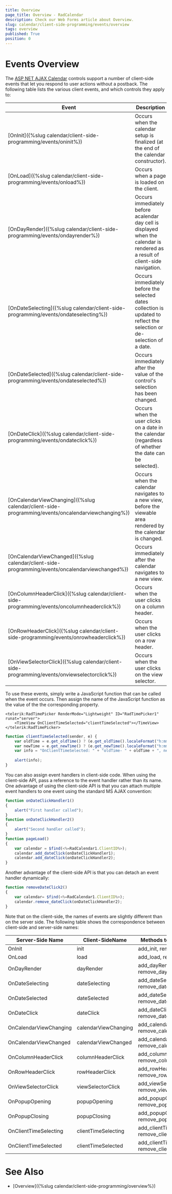 ```yaml
---
title: Overview
page_title: Overview - RadCalendar
description: Check our Web Forms article about Overview.
slug: calendar/client-side-programming/events/overview
tags: overview
published: True
position: 0
---
```


# Events Overview



The [ASP NET AJAX Calendar](https://www.telerik.com/products/aspnet-ajax/calendar.aspx) controls support a number of client-side events that let you respond to user actions without a postback. The following table lists the various client events, and which controls they apply to:


| Event | Description |
| ------ | ------ |
|[OnInit]({%slug calendar/client-side-programming/events/oninit%})|Occurs when the calendar setup is finalized (at the end of the calendar constructor).|
|[OnLoad]({%slug calendar/client-side-programming/events/onload%})|Occurs when a page is loaded on the client.|
|[OnDayRender]({%slug calendar/client-side-programming/events/ondayrender%})|Occurs immediately before acalendar day cell is displayed when the calendar is rendered as a result of client-side navigation.|
|[OnDateSelecting]({%slug calendar/client-side-programming/events/ondateselecting%})|Occurs immediately before the selected dates collection is updated to reflect the selection or de-selection of a date.|
|[OnDateSelected]({%slug calendar/client-side-programming/events/ondateselected%})|Occurs immediately after the value of the control's selection has been changed.|
|[OnDateClick]({%slug calendar/client-side-programming/events/ondateclick%})|Occurs when the user clicks on a date in the calendar (regardless of whether the date can be selected).|
|[OnCalendarViewChanging]({%slug calendar/client-side-programming/events/oncalendarviewchanging%})|Occurs when the calendar navigates to a new view, before the viewable area rendered by the calendar is changed.|
|[OnCalendarViewChanged]({%slug calendar/client-side-programming/events/oncalendarviewchanged%})|Occurs immediately after the calendar navigates to a new view.|
|[OnColumnHeaderClick]({%slug calendar/client-side-programming/events/oncolumnheaderclick%})|Occurs when the user clicks on a column header.|
|[OnRowHeaderClick]({%slug calendar/client-side-programming/events/onrowheaderclick%})|Occurs when the user clicks on a row header.|
|[OnViewSelectorClick]({%slug calendar/client-side-programming/events/onviewselectorclick%})|Occurs when the user clicks on the view selector.|


To use these events, simply write a JavaScript function that can be called when the event occurs. Then assign the name of the JavaScript function as the value of the the corresponding property.

````ASPNET
<telerik:RadTimePicker RenderMode="Lightweight" ID="RadTimePicker1" runat="server">
    <TimeView OnClientTimeSelected="clientTimeSelected"></TimeView>
</telerik:RadTimePicker>
````
````JavaScript
function clientTimeSelected(sender, e) {
	var oldTime = e.get_oldTime() ? (e.get_oldTime().localeFormat("h:mm tt")) : "";
	var newTime = e.get_newTime() ? (e.get_newTime().localeFormat("h:mm tt")) : "";
	var info = "OnClientTimeSelected: " + "oldTime- " + oldTime + ", newTime- " + newTime;
	
	alert(info);
}
````


You can also assign event handlers in client-side code. When using the client-side API, pass a reference to the event handler rather than its name. One advantage of using the client-side API is that you can attach multiple event handlers to one event using the standard MS AJAX convention:

````JavaScript
function onDateClickHandler1()
{
    alert("First handler called");
}
function onDateClickHandler2()
{
    alert("Second handler called");
}
function pageLoad()
{
    var calendar = $find(<%=RadCalendar1.ClientID%>);
    calendar.add_dateClick(onDateClickHandler1);
    calendar.add_dateClick(onDateClickHandler2);
}	
````



Another advantage of the client-side API is that you can detach an event handler dynamically:

````JavaScript
function removeDateClick2()
{
    var calendar= $find(<%=RadCalendar1.ClientID%>);
    calendar.remove_dateClick(onDateClickHandler2);
}		
````



Note that on the client-side, the names of events are slightly different than on the server side. The following table shows the correspondence between client-side and server-side names:




| Server-Side Name | Client-SideName | Methods to add and Remove |
| ------ | ------ | ------ |
|OnInit|init|add_init, remove_init|
|OnLoad|load|add_load, remove_load|
|OnDayRender|dayRender|add_dayRender, remove_dayRender|
|OnDateSelecting|dateSelecting|add_dateSelecting, remove_dateSelecting|
|OnDateSelected|dateSelected|add_dateSelected, remove_dateSelected|
|OnDateClick|dateClick|add_dateClick, remove_dateClick|
|OnCalendarViewChanging|calendarViewChanging|add_calendarViewChanging, remove_calendarViewChanging|
|OnCalendarViewChanged|calendarViewChanged|add_calendarViewChanged, remove_calendarViewChanged|
|OnColumnHeaderClick|columnHeaderClick|add_columnHeaderClick, remove_columnHeaderClick|
|OnRowHeaderClick|rowHeaderClick|add_rowHeaderClick, remove_rowHeaderClick|
|OnViewSelectorClick|viewSelectorClick|add_viewSelectorClick, remove_viewSelectorClick|
|OnPopupOpening|popupOpening|add_popupOpening, remove_popupOpening|
|OnPopupClosing|popupClosing|add_popupClosing, remove_popupClosing|
|OnClientTimeSelecting|clientTimeSelecting|add_clientTimeSelecting, remove_clientTimeSelecting|
|OnClientTimeSelected|clientTimeSelected|add_clientTimeSelected, remove_clientTimeSelected|

# See Also

 * [Overview]({%slug calendar/client-side-programming/overview%})

